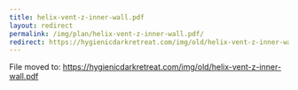 ```yaml
---
title: helix-vent-z-inner-wall.pdf
layout: redirect
permalink: /img/plan/helix-vent-z-inner-wall.pdf/
redirect: https://hygienicdarkretreat.com/img/old/helix-vent-z-inner-wall.pdf
---
```


File moved to: <https://hygienicdarkretreat.com/img/old/helix-vent-z-inner-wall.pdf>


